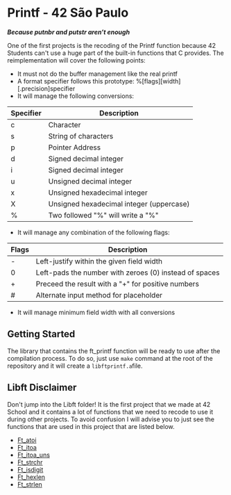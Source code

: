 # Printf - 42 São Paulo
***Because putnbr and putstr aren’t enough***

One of the first projects is the recoding of the Printf function because 42 Students can't use a huge part of the built-in functions that C provides. The reimplementation will cover the following points:

- It must not do the buffer management like the real printf
- A format specifier follows this prototype: %\[flags\]\[width\]\[.precision\]specifier
- It will manage the following conversions:

| Specifier  | Description                                |
|-------------|------------------------------------------  |
| c           | Character                                  |
| s           | String of characters                       |
| p           | Pointer Address                            |
| d           | Signed decimal integer                     |
| i           | Signed decimal integer                     |
| u           | Unsigned decimal integer                   |
| x           | Unsigned hexadecimal integer               |
| X           | Unsigned hexadecimal integer (uppercase)   |
| %           | Two followed "%" will write a "%"          |

- It will manage any combination of the following flags:

| Flags  | Description                                                   |
|--------|-------------------------------------------------------------  |
| -      | Left-justify within the given field width                |
| 0      | Left-pads the number with zeroes (0) instead of spaces   |
| +      | Preceed the result with a "+" for positive numbers       |
| #      | Alternate input method for placeholder                   |

- It will manage minimum field width with all conversions

## Getting Started

The library that contains the ft_printf function will be ready to use after the compilation process. To do so, just use `make` command at the root of the repository and it will create a `libftprintf.a`file.

## Libft Disclaimer

Don't jump into the Libft folder! It is the first project that we made at 42 School and it contains a lot of functions that we need to recode to use it during other projects. To avoid confusion I will advise you to just see the functions that are used in this project that are listed below.

- [Ft_atoi](https://github.com/Leomelati/Ft_printf/blob/master/Libft/ft_atoi.c)
- [Ft_itoa](https://github.com/Leomelati/Ft_printf/blob/master/Libft/ft_itoa.c)
- [Ft_itoa_uns](https://github.com/Leomelati/Ft_printf/blob/master/Libft/ft_itoa_uns.c)
- [Ft_strchr](https://github.com/Leomelati/Ft_printf/blob/master/Libft/ft_strchr.c)
- [Ft_isdigit](https://github.com/Leomelati/Ft_printf/blob/master/Libft/ft_isdigit.c)
- [Ft_hexlen](https://github.com/Leomelati/Ft_printf/blob/master/Libft/ft_hexlen.c)
- [Ft_strlen](https://github.com/Leomelati/Ft_printf/blob/master/Libft/ft_strlen.c)
